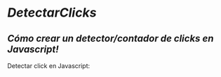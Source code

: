 # **_DetectarClicks_**

## **_Cómo crear un detector/contador de clicks en Javascript!_**
Detectar click en Javascript:
